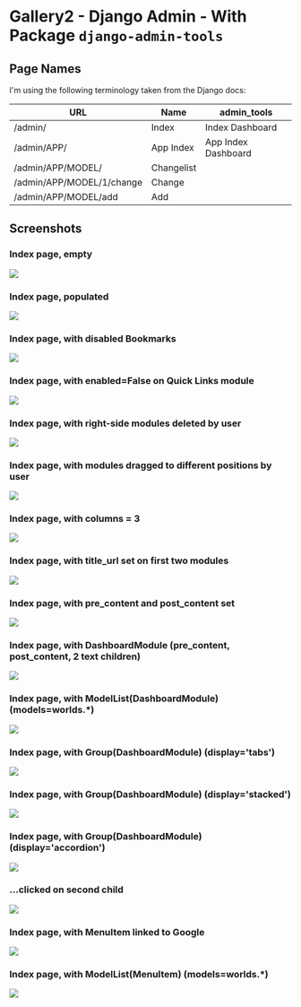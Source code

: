 # Gallery2 - Django Admin - With Package `django-admin-tools`

## Page Names

I'm using the following terminology taken from the Django docs:

URL                       | Name       | admin_tools
------------------------- | ---------- | -------------------
/admin/                   | Index      | Index Dashboard
/admin/APP/               | App Index  | App Index Dashboard
/admin/APP/MODEL/         | Changelist
/admin/APP/MODEL/1/change | Change
/admin/APP/MODEL/add      | Add

## Screenshots

### Index page, empty

![](gallery2/1.png?raw=true)

### Index page, populated

![](gallery2/2.png?raw=true)

### Index page, with disabled Bookmarks

![](gallery2/3.png?raw=true)

### Index page, with enabled=False on Quick Links module

![](gallery2/7.png?raw=true)

### Index page, with right-side modules deleted by user

![](gallery2/4.png?raw=true)

### Index page, with modules dragged to different positions by user

![](gallery2/5.png?raw=true)

### Index page, with columns = 3

![](gallery2/6.png?raw=true)

### Index page, with title_url set on first two modules

![](gallery2/8.png?raw=true)

### Index page, with pre_content and post_content set

![](gallery2/9.png?raw=true)

### Index page, with DashboardModule (pre_content, post_content, 2 text children)

![](gallery2/10.png?raw=true)

### Index page, with ModelList(DashboardModule) (models=worlds.*)

![](gallery2/11.png?raw=true)

### Index page, with Group(DashboardModule) (display='tabs')

![](gallery2/12.png?raw=true)

### Index page, with Group(DashboardModule) (display='stacked')

![](gallery2/13.png?raw=true)

### Index page, with Group(DashboardModule) (display='accordion')

![](gallery2/14.png?raw=true)

### ...clicked on second child

![](gallery2/15.png?raw=true)

### Index page, with MenuItem linked to Google

![](gallery2/16.png?raw=true)

### Index page, with ModelList(MenuItem) (models=worlds.*)

![](gallery2/17.png?raw=true)

